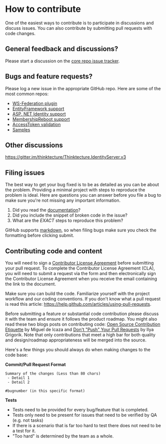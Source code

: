 # How to contribute

One of the easiest ways to contribute is to participate in discussions and discuss issues. You can also contribute by submitting pull requests with code changes.


## General feedback and discussions?
Please start a discussion on the [core repo issue tracker](https://github.com/thinktecture/Thinktecture.IdentityServer.v3/issues).


## Bugs and feature requests?
Please log a new issue in the appropriate GitHub repo. Here are some of the most common repos:

* [WS-Federation plugin](https://github.com/thinktecture/Thinktecture.IdentityServer.v3.WsFederation)
* [EntityFramework support](https://github.com/thinktecture/Thinktecture.IdentityServer.v3.EntityFramework)
* [ASP. NET Identity support](https://github.com/thinktecture/Thinktecture.IdentityServer.v3.AspNetIdentity)
* [MembershipReboot support](https://github.com/thinktecture/Thinktecture.IdentityServer.v3.MembershipReboot)
* [AccessToken validation](https://github.com/thinktecture/Thinktecture.IdentityServer.v3.AccessTokenValidation)
* [Samples](https://github.com/thinktecture/Thinktecture.IdentityServer.v3.Samples)

## Other discussions
https://gitter.im/thinktecture/Thinktecture.IdentityServer.v3

## Filing issues
The best way to get your bug fixed is to be as detailed as you can be about the problem.
Providing a minimal project with steps to reproduce the problem is ideal.
Here are questions you can answer before you file a bug to make sure you're not missing any important information.

1. Did you read the [documentation](https://github.com/thinktecture/Thinktecture.IdentityServer.v3/wiki)?
2. Did you include the snippet of broken code in the issue?
3. What are the *EXACT* steps to reproduce this problem?

GitHub supports [markdown](http://github.github.com/github-flavored-markdown/), so when filing bugs make sure you check the formatting before clicking submit.


## Contributing code and content
You will need to sign a [Contributor License Agreement](https://cla.msopentech.com) before submitting your pull request. To complete the Contributor License Agreement (CLA), you will need to submit a request via the form and then electronically sign the Contributor License Agreement when you receive the email containing the link to the document.

Make sure you can build the code. Familiarize yourself with the project workflow and our coding conventions. If you don't know what a pull request is read this article: https://help.github.com/articles/using-pull-requests.

Before submitting a feature or substantial code contribution please discuss it with the team and ensure it follows the product roadmap. You might also read these two blogs posts on contributing code: [Open Source Contribution Etiquette](http://tirania.org/blog/archive/2010/Dec-31.html) by Miguel de Icaza and [Don't "Push" Your Pull Requests](http://www.igvita.com/2011/12/19/dont-push-your-pull-requests/) by Ilya Grigorik. Note that only contributions that meet a high bar for both quality and design/roadmap appropriateness will be merged into the source.

Here's a few things you should always do when making changes to the code base:

**Commit/Pull Request Format**

```
Summary of the changes (Less than 80 chars)
 - Detail 1
 - Detail 2

#bugnumber (in this specific format)
```

**Tests**

-  Tests need to be provided for every bug/feature that is completed.
-  Tests only need to be present for issues that need to be verified by QA (e.g. not tasks)
-  If there is a scenario that is far too hard to test there does not need to be a test for it.
  - "Too hard" is determined by the team as a whole.
